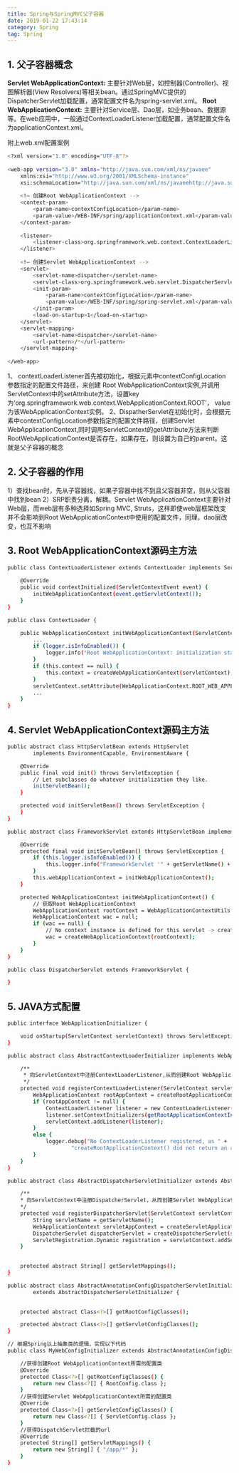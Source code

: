 ```yaml
---
title: Spring与SpringMVC父子容器
date: 2019-01-22 17:43:14
category: Spring
tag: Spring
---
```


## 1. 父子容器概念

**Servlet WebApplicationContext:** 主要针对Web层，如控制器(Controller)、视图解析器(View Resolvers)等相关bean。通过SpringMVC提供的DispatcherServlet加载配置，通常配置文件名为spring-servlet.xml。
**Root WebApplicationContext:** 主要针对Service层、Dao层，如业务bean、数据源等。在web应用中，一般通过ContextLoaderListener加载配置，通常配置文件名为applicationContext.xml。

附上web.xml配置案例

``` bash
<?xml version="1.0" encoding="UTF-8"?>  
  
<web-app version="3.0" xmlns="http://java.sun.com/xml/ns/javaee"  
    xmlns:xsi="http://www.w3.org/2001/XMLSchema-instance"  
    xsi:schemaLocation="http://java.sun.com/xml/ns/javaeehttp://java.sun.com/xml/ns/javaee/web-app_3_0.xsd">  
    
    <!— 创建Root WebApplicationContext -->
    <context-param>  
        <param-name>contextConfigLocation</param-name>  
        <param-value>/WEB-INF/spring/applicationContext.xml</param-value>  
    </context-param>  
  
    <listener>  
        <listener-class>org.springframework.web.context.ContextLoaderListener</listener-class>  
    </listener>  
    
    <!— 创建Servlet WebApplicationContext -->
    <servlet>  
        <servlet-name>dispatcher</servlet-name>  
        <servlet-class>org.springframework.web.servlet.DispatcherServlet</servlet-class>  
        <init-param>  
            <param-name>contextConfigLocation</param-name>  
            <param-value>/WEB-INF/spring/spring-servlet.xml</param-value>  
        </init-param>  
        <load-on-startup>1</load-on-startup>  
    </servlet>  
    <servlet-mapping>  
        <servlet-name>dispatcher</servlet-name>  
        <url-pattern>/*</url-pattern>  
    </servlet-mapping>  
  
</web-app>
```

1、 contextLoaderListener首先被初始化，根据<context-param>元素中contextConfigLocation参数指定的配置文件路径，来创建 Root WebApplicationContext实例,并调用ServletContext中的setAttribute方法，设置key为‘org.springframework.web.context.WebApplicationContext.ROOT’， value为该WebApplicationContext实例。
2、DispatherServlet在初始化时，会根据<init-param>元素中contextConfigLocation参数指定的配置文件路径，创建Servlet WebApplicationContext,同时调用ServletContext的getAttribute方法来判断RootWebApplicationContext是否存在，如果存在，则设置为自己的parent。这就是父子容器的概念

## 2. 父子容器的作用

1）查找bean时，先从子容器找，如果子容器中找不到且父容器非空，则从父容器中找到bean
2）SRP职责分离，解耦。Servlet WebApplicationContext主要针对Web层，而web层有多种选择如Spring MVC, Struts，这样即使web层框架改变并不会影响到Root WebApplicationContext中使用的配置文件，同理，dao层改变，也互不影响

## 3. Root WebApplicationContext源码主方法

``` bash
public class ContextLoaderListener extends ContextLoader implements ServletContextListener {
   
    @Override
    public void contextInitialized(ServletContextEvent event) {
        initWebApplicationContext(event.getServletContext());
    }
}
```

``` bash
public class ContextLoader {

    public WebApplicationContext initWebApplicationContext(ServletContext servletContext) {
        ...
        if (logger.isInfoEnabled()) {
            logger.info("Root WebApplicationContext: initialization started");
        }
        if (this.context == null) {
            this.context = createWebApplicationContext(servletContext);
        }
        servletContext.setAttribute(WebApplicationContext.ROOT_WEB_APPLICATION_CONTEXT_ATTRIBUTE, this.context);
        ...
    }
}
```

## 4. Servlet WebApplicationContext源码主方法

``` bash
public abstract class HttpServletBean extends HttpServlet
        implements EnvironmentCapable, EnvironmentAware {

    @Override
    public final void init() throws ServletException {
        // Let subclasses do whatever initialization they like.
        initServletBean();
    }

    protected void initServletBean() throws ServletException {
    }
}
```

``` bash
public abstract class FrameworkServlet extends HttpServletBean implements ApplicationContextAware {

    @Override
    protected final void initServletBean() throws ServletException {
        if (this.logger.isInfoEnabled()) {
            this.logger.info("FrameworkServlet '" + getServletName() + "': initialization started");
        }
        this.webApplicationContext = initWebApplicationContext();
    }

    protected WebApplicationContext initWebApplicationContext() {
        // 获取Root WebApplicationContext
        WebApplicationContext rootContext = WebApplicationContextUtils.getWebApplicationContext(getServletContext());
        WebApplicationContext wac = null;
        if (wac == null) {
            // No context instance is defined for this servlet -> create a local one
            wac = createWebApplicationContext(rootContext);
        }
    }
}
```

``` bash
public class DispatcherServlet extends FrameworkServlet {

}
```

## 5. JAVA方式配置

``` bash
public interface WebApplicationInitializer {

    void onStartup(ServletContext servletContext) throws ServletException;
}
```

``` bash
public abstract class AbstractContextLoaderInitializer implements WebApplicationInitializer {

    /**
     * 向ServletContext中注册ContextLoaderListener,从而创建Root WebApplicationContext
     */
    protected void registerContextLoaderListener(ServletContext servletContext) {
        WebApplicationContext rootAppContext = createRootApplicationContext();
        if (rootAppContext != null) {
            ContextLoaderListener listener = new ContextLoaderListener(rootAppContext);
            listener.setContextInitializers(getRootApplicationContextInitializers());
            servletContext.addListener(listener);
        }
        else {
            logger.debug("No ContextLoaderListener registered, as " +
                    "createRootApplicationContext() did not return an application context");
        }
    }
}
```

``` bash
public abstract class AbstractDispatcherServletInitializer extends AbstractContextLoaderInitializer {

    /**
    * 向ServletContext中注册DispatcherServlet，从而创建Servlet WebApplicationContext
    */
    protected void registerDispatcherServlet(ServletContext servletContext) {
        String servletName = getServletName();
        WebApplicationContext servletAppContext = createServletApplicationContext();
        DispatcherServlet dispatcherServlet = createDispatcherServlet(servletAppContext);
        ServletRegistration.Dynamic registration = servletContext.addServlet(servletName, dispatcherServlet);
    }

 
    protected abstract String[] getServletMappings();
}
```

``` bash
public abstract class AbstractAnnotationConfigDispatcherServletInitializer
        extends AbstractDispatcherServletInitializer {

  
    protected abstract Class<?>[] getRootConfigClasses();

    protected abstract Class<?>[] getServletConfigClasses();
}
```

``` bash
// 根据Spring以上抽象类的逻辑，实现以下代码
public class MyWebConfigInitializer extends AbstractAnnotationConfigDispatcherServletInitializer {

    //获得创建Root WebApplicationContext所需的配置类
    @Override
    protected Class<?>[] getRootConfigClasses() {
        return new Class<?[] { RootConfig.class };
    }
    //获得创建Servlet WebApplicationContext所需的配置类
    @Override
    protected Class<?>[] getServletConfigClasses() {
        return new Class<?[] { ServletConfig.class };
    }
    //获得DispatchServlet拦截的url
    @Override
    protected String[] getServletMappings() {
        return new String[] { "/app/*" };
    }
}
```